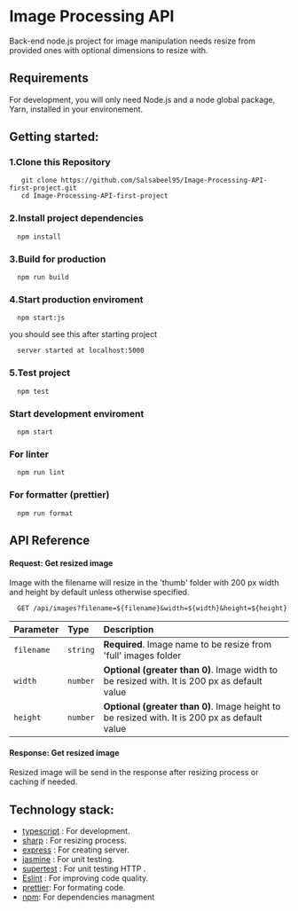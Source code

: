 
# Image Processing API
Back-end node.js project for image manipulation needs resize from provided ones with optional dimensions to resize with. 


## Requirements

For development, you will only need Node.js and a node global package, Yarn, installed in your environement.
## Getting started: 
### 1.Clone this Repository
```
   git clone https://github.com/Salsabeel95/Image-Processing-API-first-project.git
   cd Image-Processing-API-first-project
```
### 2.Install project dependencies

```
  npm install
```
### 3.Build for production 

```
  npm run build
```
### 4.Start production enviroment

```
  npm start:js
```
   you should see this after starting project
```
  server started at localhost:5000
```
### 5.Test project

```
  npm test
```
### Start development enviroment

```
  npm start
```
### For linter

```
  npm run lint
```
### For formatter (prettier)

```
  npm run format
```
## API Reference

#### Request: Get resized image

Image with the filename will resize in the 'thumb' folder with 200 px width and height by default unless otherwise specified.  

```http
  GET /api/images?filename=${filename}&width=${width}&height=${height}
```
| Parameter | Type     | Description                |
| :-------- | :------- | :------------------------- |
| `filename` | `string` | **Required**. Image name to be resize from 'full' images folder |
| `width` | `number` | **Optional (greater than 0)**. Image width to be resized with. It is 200 px as default value|
| `height` | `number` | **Optional (greater than 0)**. Image height to be resized with. It is 200 px as default value|

#### Response: Get resized image
Resized image will be send in the response after resizing process or caching if needed.

## Technology stack:
- [typescript](https://www.npmjs.com/package/typescript) : For development.
- [sharp](https://www.npmjs.com/package/sharp) : For resizing process.
- [express](https://www.npmjs.com/package/express) : For creating server.  
- [jasmine](https://www.npmjs.com/package/jasmine) : For unit testing.  
- [supertest](https://www.npmjs.com/package/supertest) : For unit testing HTTP .  
 - [Eslint](https://www.npmjs.com/package/eslint) : For improving code quality. 
 - [prettier](https://www.npmjs.com/package/prettier): For formating code.
 - [npm](https://www.npmjs.com): For dependencies managment

